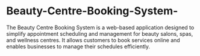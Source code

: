 # Beauty-Centre-Booking-System-
The Beauty Centre Booking System is a web-based application designed to simplify appointment scheduling and management for beauty salons, spas, and wellness centres. It allows customers to book services online and enables businesses to manage their schedules efficiently.
